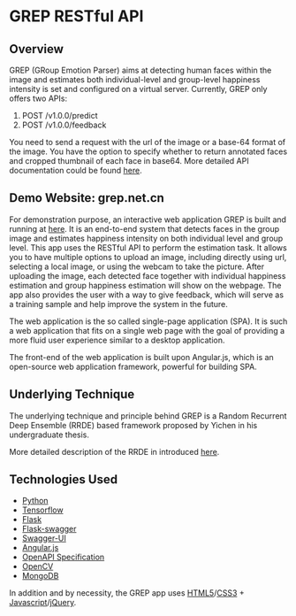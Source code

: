 # GREP RESTful API

## Overview

GREP (GRoup Emotion Parser) aims at detecting human faces within the image and estimates both individual-level and group-level happiness intensity is set and configured on a virtual server. Currently, GREP only offers two APIs:

1. POST /v1.0.0/predict
2. POST /v1.0.0/feedback

You need to send a request with the url of the image or a base-64 format of the image. You have the option to specify whether to return annotated faces and cropped thumbnail of each face in base64. More detailed API documentation could be found [here](https://ec2-18-188-109-208.us-east-2.compute.amazonaws.com/doc).

## Demo Website: grep.net.cn

For demonstration purpose, an interactive web application GREP is built and running at [here](https://ec2-18-188-109-208.us-east-2.compute.amazonaws.com). It is an end-to-end system that detects faces in the group image and estimates happiness intensity on both individual level and group level. This app uses the RESTful API to perform the estimation task. It allows you to have multiple options to upload an image, including directly using url, selecting a local image, or using the webcam to take the picture. After uploading the image, each detected face together with individual happiness estimation and group happiness estimation will show on the webpage. The app also provides the user with a way to give feedback, which will serve as a training sample and help improve the system in the future.
		
The web application is the so called single-page application (SPA). It is such a web application that fits on a single web page with the goal of providing a more fluid user experience similar to a desktop application. 
	
The front-end of the web application is built upon Angular.js, which is an open-source web application framework, powerful for building SPA.

## Underlying Technique
The underlying technique and principle behind GREP is a Random Recurrent Deep Ensemble (RRDE) based framework proposed by Yichen in his undergraduate thesis.

More detailed description of the RRDE in introduced [here]().

## Technologies Used

- [Python](https://www.python.org/)
- [Tensorflow](https://github.com/tensorflow/tensorflow)
- [Flask](http://flask.pocoo.org/)
- [Flask-swagger](https://github.com/gangverk/flask-swagger)
- [Swagger-UI](https://github.com/swagger-api/swagger-ui)
- [Angular.js](http://angularjs.org)
- [OpenAPI Specification](https://github.com/OAI/OpenAPI-Specification/)
- [OpenCV](http://opencv.org/)
- [MongoDB](https://docs.mongodb.com/manual/introduction/)

In addition and by necessity, the GREP app uses [HTML5](https://en.wikipedia.org/wiki/HTML5)/[CSS3](https://en.wikipedia.org/wiki/Cascading_Style_Sheets#CSS_3) + [Javascript](https://en.wikipedia.org/wiki/JavaScript)/[jQuery](https://jquery.com/).
